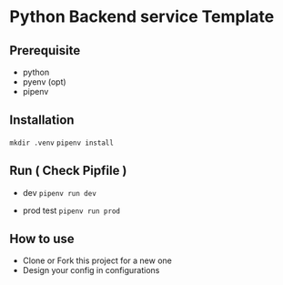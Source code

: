 # Python Backend service Template

## Prerequisite
- python
- pyenv (opt)
- pipenv

## Installation
`mkdir .venv`
`pipenv install`

## Run ( Check Pipfile )
- dev
`pipenv run dev`

- prod test
`pipenv run prod`

## How to use
- Clone or Fork this project for a new one
- Design your config in configurations
